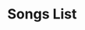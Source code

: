 <html>
<head>
  <title>Uploaded Songs</title>
  <link rel="stylesheet" href="uploadstyles.css">
</head>
<body>
  <h1>Songs List</h1>
  
  <ul id="songList"></ul>
  
  <script>
    var songs = JSON.parse(localStorage.getItem("uploadedSongs")) || [];
    // Sorting by alphabet
    songs.sort(function(a, b) {
      var songA = a.songName.toLowerCase();
      var songB = b.songName.toLowerCase();
      if (songA < songB) {
        return -1;
      }
      if (songA > songB) {
        return 1;
      }
      return 0;
    });
    // get the stored song from localstorage
    var songList = document.getElementById("songList");
    for (var i = 0; i < songs.length; i++) {
      var song = songs[i];
      
      var li = document.createElement("li");
      var audioWrapper = document.createElement("div"); // New div to wrap audio and delete button
      audioWrapper.className = "audio-wrapper";
      
      var songDetails = document.createElement("div"); // New div to hold song name and artist name
      songDetails.className = "song-details";
      
      var songName = document.createElement("span");
      songName.className = "song-name";
      songName.textContent = song.songName;
      
      var artistName = document.createElement("span");
      artistName.textContent = " by " + song.artistName;
      
      var audio = document.createElement("audio");
      audio.controls = true;
      audio.src = "data:audio/mp3;base64," + song.mp3Data;
      
      var deleteButton = document.createElement("button");
      deleteButton.textContent = "Delete";
      deleteButton.className = "delete-button";
      deleteButton.addEventListener("click", function(event) {
        var index = Array.from(songList.children).indexOf(event.target.parentNode.parentNode);
        songs.splice(index, 1);
        localStorage.setItem("uploadedSongs", JSON.stringify(songs));
        songList.removeChild(event.target.parentNode.parentNode);
      });
      
      songDetails.appendChild(songName);
      songDetails.appendChild(artistName);
      
      audioWrapper.appendChild(songDetails);
      audioWrapper.appendChild(audio);
      audioWrapper.appendChild(deleteButton); // Append delete button after audio
      li.appendChild(audioWrapper); // Append audio wrapper to the list item
      
      songList.appendChild(li);
    }
  </script>
</body>
</html>
